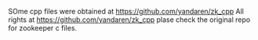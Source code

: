 SOme cpp files were obtained at https://github.com/yandaren/zk_cpp
All rights at https://github.com/yandaren/zk_cpp
plase check the original repo for zookeeper c files. 
